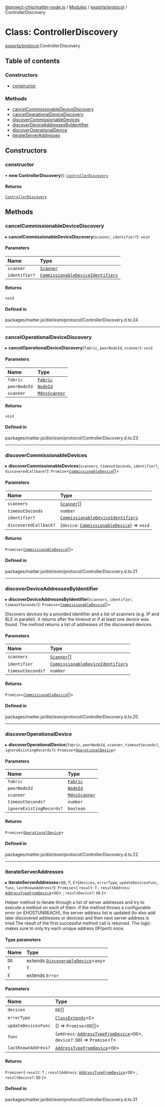 [@project-chip/matter-node.js](../README.md) / [Modules](../modules.md) / [exports/protocol](../modules/exports_protocol.md) / ControllerDiscovery

# Class: ControllerDiscovery

[exports/protocol](../modules/exports_protocol.md).ControllerDiscovery

## Table of contents

### Constructors

- [constructor](exports_protocol.ControllerDiscovery.md#constructor)

### Methods

- [cancelCommissionableDeviceDiscovery](exports_protocol.ControllerDiscovery.md#cancelcommissionabledevicediscovery)
- [cancelOperationalDeviceDiscovery](exports_protocol.ControllerDiscovery.md#canceloperationaldevicediscovery)
- [discoverCommissionableDevices](exports_protocol.ControllerDiscovery.md#discovercommissionabledevices)
- [discoverDeviceAddressesByIdentifier](exports_protocol.ControllerDiscovery.md#discoverdeviceaddressesbyidentifier)
- [discoverOperationalDevice](exports_protocol.ControllerDiscovery.md#discoveroperationaldevice)
- [iterateServerAddresses](exports_protocol.ControllerDiscovery.md#iterateserveraddresses)

## Constructors

### constructor

• **new ControllerDiscovery**(): [`ControllerDiscovery`](exports_protocol.ControllerDiscovery.md)

#### Returns

[`ControllerDiscovery`](exports_protocol.ControllerDiscovery.md)

## Methods

### cancelCommissionableDeviceDiscovery

▸ **cancelCommissionableDeviceDiscovery**(`scanner`, `identifier?`): `void`

#### Parameters

| Name | Type |
| :------ | :------ |
| `scanner` | [`Scanner`](../interfaces/exports_common.Scanner.md) |
| `identifier?` | [`CommissionableDeviceIdentifiers`](../modules/exports_common.md#commissionabledeviceidentifiers) |

#### Returns

`void`

#### Defined in

packages/matter.js/dist/esm/protocol/ControllerDiscovery.d.ts:24

___

### cancelOperationalDeviceDiscovery

▸ **cancelOperationalDeviceDiscovery**(`fabric`, `peerNodeId`, `scanner`): `void`

#### Parameters

| Name | Type |
| :------ | :------ |
| `fabric` | [`Fabric`](exports_fabric.Fabric.md) |
| `peerNodeId` | [`NodeId`](../modules/exports_datatype.md#nodeid) |
| `scanner` | [`MdnsScanner`](exports_mdns.MdnsScanner.md) |

#### Returns

`void`

#### Defined in

packages/matter.js/dist/esm/protocol/ControllerDiscovery.d.ts:23

___

### discoverCommissionableDevices

▸ **discoverCommissionableDevices**(`scanners`, `timeoutSeconds`, `identifier?`, `discoveredCallback?`): `Promise`\<[`CommissionableDevice`](../modules/exports_common.md#commissionabledevice)[]\>

#### Parameters

| Name | Type |
| :------ | :------ |
| `scanners` | [`Scanner`](../interfaces/exports_common.Scanner.md)[] |
| `timeoutSeconds` | `number` |
| `identifier?` | [`CommissionableDeviceIdentifiers`](../modules/exports_common.md#commissionabledeviceidentifiers) |
| `discoveredCallback?` | (`device`: [`CommissionableDevice`](../modules/exports_common.md#commissionabledevice)) => `void` |

#### Returns

`Promise`\<[`CommissionableDevice`](../modules/exports_common.md#commissionabledevice)[]\>

#### Defined in

packages/matter.js/dist/esm/protocol/ControllerDiscovery.d.ts:21

___

### discoverDeviceAddressesByIdentifier

▸ **discoverDeviceAddressesByIdentifier**(`scanners`, `identifier`, `timeoutSeconds?`): `Promise`\<[`CommissionableDevice`](../modules/exports_common.md#commissionabledevice)[]\>

Discovers devices by a provided identifier and a list of scanners (e.g. IP and BLE in parallel).
It returns after the timeout or if at least one device was found.
The method returns a list of addresses of the discovered devices.

#### Parameters

| Name | Type |
| :------ | :------ |
| `scanners` | [`Scanner`](../interfaces/exports_common.Scanner.md)[] |
| `identifier` | [`CommissionableDeviceIdentifiers`](../modules/exports_common.md#commissionabledeviceidentifiers) |
| `timeoutSeconds?` | `number` |

#### Returns

`Promise`\<[`CommissionableDevice`](../modules/exports_common.md#commissionabledevice)[]\>

#### Defined in

packages/matter.js/dist/esm/protocol/ControllerDiscovery.d.ts:20

___

### discoverOperationalDevice

▸ **discoverOperationalDevice**(`fabric`, `peerNodeId`, `scanner`, `timeoutSeconds?`, `ignoreExistingRecords?`): `Promise`\<[`OperationalDevice`](../modules/exports_common.md#operationaldevice)\>

#### Parameters

| Name | Type |
| :------ | :------ |
| `fabric` | [`Fabric`](exports_fabric.Fabric.md) |
| `peerNodeId` | [`NodeId`](../modules/exports_datatype.md#nodeid) |
| `scanner` | [`MdnsScanner`](exports_mdns.MdnsScanner.md) |
| `timeoutSeconds?` | `number` |
| `ignoreExistingRecords?` | `boolean` |

#### Returns

`Promise`\<[`OperationalDevice`](../modules/exports_common.md#operationaldevice)\>

#### Defined in

packages/matter.js/dist/esm/protocol/ControllerDiscovery.d.ts:22

___

### iterateServerAddresses

▸ **iterateServerAddresses**\<`DD`, `T`, `E`\>(`devices`, `errorType`, `updateDevicesFunc`, `func`, `lastKnownAddress?`): `Promise`\<\{ `result`: `T` ; `resultAddress`: [`AddressTypeFromDevice`](../modules/exports_common.md#addresstypefromdevice)\<`DD`\> ; `resultDevice?`: `DD`  }\>

Helper method to iterate through a list of server addresses and try to execute a method on each of them. If the
method throws a configurable error (or EHOSTUNREACH), the server address list is updated (to also add later
discovered addresses or devices) and then next server address is tried.The result of the first successful method
call is returned. The logic makes sure to only try each unique address (IP/port) once.

#### Type parameters

| Name | Type |
| :------ | :------ |
| `DD` | extends [`DiscoverableDevice`](../modules/exports_common.md#discoverabledevice)\<`any`\> |
| `T` | `T` |
| `E` | extends `Error` |

#### Parameters

| Name | Type |
| :------ | :------ |
| `devices` | `DD`[] |
| `errorType` | [`ClassExtends`](../modules/util_export.md#classextends)\<`E`\> |
| `updateDevicesFunc` | () => `Promise`\<`DD`[]\> |
| `func` | (`address`: [`AddressTypeFromDevice`](../modules/exports_common.md#addresstypefromdevice)\<`DD`\>, `device?`: `DD`) => `Promise`\<`T`\> |
| `lastKnownAddress?` | [`AddressTypeFromDevice`](../modules/exports_common.md#addresstypefromdevice)\<`DD`\> |

#### Returns

`Promise`\<\{ `result`: `T` ; `resultAddress`: [`AddressTypeFromDevice`](../modules/exports_common.md#addresstypefromdevice)\<`DD`\> ; `resultDevice?`: `DD`  }\>

#### Defined in

packages/matter.js/dist/esm/protocol/ControllerDiscovery.d.ts:31
